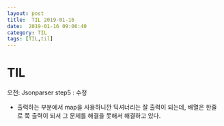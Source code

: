 ```yaml
---
layout: post
title:  TIL 2019-01-16
date:  2019-01-16 09:06:40
category: TIL
tags: [TIL,til]
---
```


# TIL

오전:  Jsonparser step5 : 수정

- 출력하는 부분에서 map을 사용하니깐 딕셔너리는 잘 출력이 되는데, 배열은 한줄로 쭉 출력이 되서 그 문제를 해결을 못해서 해결하고 있다.